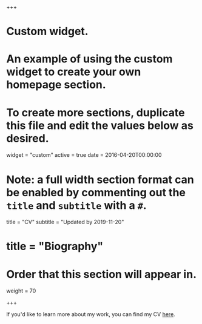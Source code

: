 +++
# Custom widget.
# An example of using the custom widget to create your own homepage section.
# To create more sections, duplicate this file and edit the values below as desired.
widget = "custom"
active = true
date = 2016-04-20T00:00:00

# Note: a full width section format can be enabled by commenting out the `title` and `subtitle` with a `#`.
title = "CV"
subtitle = "Updated by 2019-11-20"

# title = "Biography"

# Order that this section will appear in.
weight = 70

+++

If you'd like to learn more about my work, you can find my CV [here](cv/cv.pdf).
